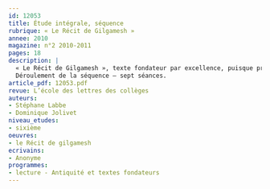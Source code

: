 ```yaml
---
id: 12053
title: Étude intégrale, séquence
rubrique: « Le Récit de Gilgamesh »
annee: 2010
magazine: n°2 2010-2011
pages: 18
description: |
  « Le Récit de Gilgamesh », texte fondateur par excellence, puisque premier dans la chronologie des civilisations, offre au professeur de sixième une opportunité séduisante pour aborder, assez tôt dans l’année, des notions littéraires que le programme invite à visiter de façon récurrente. On pourra placer son étude en début d’année, à la suite de l’initiation aux composantes du récit, par le biais d’un groupement de textes consacré au conte. Il s’agira, dès lors, d’accompagner le professeur d’histoire qui apportera les éclaircissements culturels complémentaires, et d’initier les élèves à un certain nombre de concepts littéraires (le récit initiatique, l’épopée, le mythe, le langage symbolique) qu’on sera amené à approfondir ultérieurement avec l’étude de « L’Odyssée » ou de « L’Énéide ».
  Déroulement de la séquence – sept séances.
article_pdf: 12053.pdf
revue: L’école des lettres des collèges
auteurs:
- Stéphane Labbe
- Dominique Jolivet
niveau_etudes:
- sixième
oeuvres:
- le Récit de gilgamesh
ecrivains:
- Anonyme
programmes:
- lecture - Antiquité et textes fondateurs
---
```

